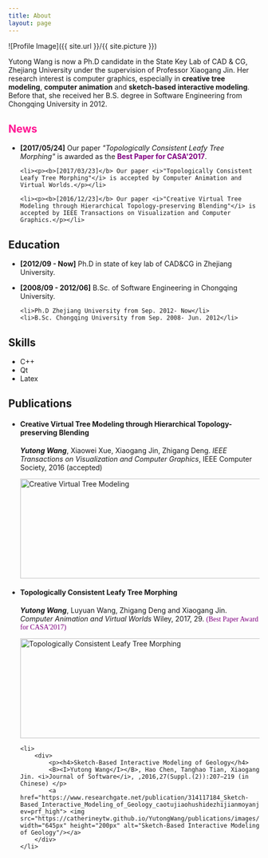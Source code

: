 ```yaml
---
title: About
layout: page
---
```

![Profile Image]({{ site.url }}/{{ site.picture }})

<p>Yutong Wang is now a Ph.D candidate in the State Key Lab of CAD & CG, Zhejiang University under the supervision of Professor Xiaogang Jin. Her research interest is computer graphics, especially in <b>creative tree modeling</b>, <b>computer animation</b> and <b>sketch-based interactive modeling</b>. Before that, she received her B.S. degree in Software Engineering from Chongqing University in 2012.</p>

<h2><font color="#FF1493">News</font></h2>
<ul>
	<li><p><b>[2017/05/24]</b> Our paper <i>"Topologically Consistent Leafy Tree Morphing"</i> is awarded as the <b><font color="purple">Best Paper for CASA'2017</font></b>.</p></li>
	
	<li><p><b>[2017/03/23]</b> Our paper <i>"Topologically Consistent Leafy Tree Morphing"</i> is accepted by Computer Animation and Virtual Worlds.</p></li>
	
	<li><p><b>[2016/12/23]</b> Our paper <i>"Creative Virtual Tree Modeling through Hierarchical Topology-preserving Blending"</i> is accepted by IEEE Transactions on Visualization and Computer Graphics.</p></li>
	
</ul>


<h2>Education</h2>
<ul>
	<li>
	<p><b>[2012/09 - Now]</b> Ph.D in state of key lab of CAD&CG in Zhejiang University</b>.</p>
	</li>	
	<li>
	<p><b>[2008/09 - 2012/06]</b> B.Sc. of Software Engineering in Chongqing University</b>.</p>
	</li>
	
	<li>Ph.D Zhejiang University from Sep. 2012- Now</li>
	<li>B.Sc. Chongqing University from Sep. 2008- Jun. 2012</li>
</ul>

<h2>Skills</h2>

<ul class="skill-list">
	<li>C++</li>
	<li>Qt</li>
	<li>Latex</li>
</ul>


<h2>Publications</h2>

<ul>
	<li>
	 <div>
        <p><h4>Creative Virtual Tree Modeling through Hierarchical Topology-preserving Blending</h4>
		<B><I>Yutong Wang</I></B>, Xiaowei Xue, Xiaogang Jin, Zhigang Deng. <i>IEEE Transactions on Visualization and Computer Graphics</i>, IEEE Computer Society, 2016 (accepted)</p>
		<a href="https://www.researchgate.net/publication/311478440_Creative_Virtual_Tree_Modeling_through_Hierarchical_Topology-preserving_Blending?ev=prf_high"> <img src="https://catherineytw.github.io/YutongWang/publications/images/creative_tree_modeling/teaser.jpg" width="645px" height="200px" alt="Creative Virtual Tree Modeling"/></a>	 
	 </div>  
	</li>
	
  <li>
      <div>
         <p><h4>Topologically Consistent Leafy Tree Morphing</h4>
		 <B><I>Yutong Wang</I></B>, Luyuan Wang, Zhigang Deng and Xiaogang Jin. <i>Computer Animation and Virtual Worlds</i> Wiley, 2017, 29. <font face="verdana" color="purple">(Best Paper Award for CASA'2017)</font></p>	 
         <a href="https://www.researchgate.net/publication/315516994_Topologically_Consistent_Leafy_Tree_Morphing"> <img src="https://catherineytw.github.io/YutongWang/publications/images/topologically consistent leafy tree morphing/teaser.jpg" width="645px" height="200px" alt="Topologically Consistent Leafy Tree Morphing"/></a>
      </div>    
    </li>
	
	<li>
		<div>
			<p><h4>Sketch-Based Interactive Modeling of Geology</h4>
			<B><I>Yutong Wang</I></B>, Hao Chen, Tanghao Tian, Xiaogang Jin. <i>Journal of Software</i>, ,2016,27(Suppl.(2)):207−219 (in Chinese) </p>
			<a href="https://www.researchgate.net/publication/314117184_Sketch-Based_Interactive_Modeling_of_Geology_caotujiaohushidezhijianmoyanjiu?ev=prf_high"> <img src="https://catherineytw.github.io/YutongWang/publications/images/Sketch_Geology/teaser.jpg"  width="645px" height="200px" alt="Sketch-Based Interactive Modeling of Geology"/></a>	 
		</div> 
	</li>
	
</ul>
